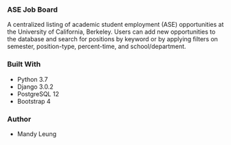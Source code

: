 ### ASE Job Board
A centralized listing of academic student employment (ASE) opportunities at the University of California, Berkeley. Users can add new opportunities to the database and search for positions by keyword or by applying filters on semester, position-type, percent-time, and school/department. 

### Built With 
* Python 3.7
* Django 3.0.2
* PostgreSQL 12
* Bootstrap 4 

### Author
* Mandy Leung 